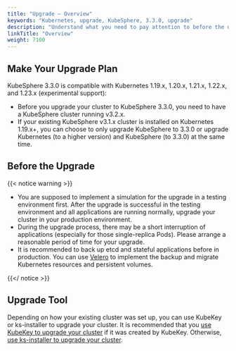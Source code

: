 ```yaml
---
title: "Upgrade — Overview"
keywords: "Kubernetes, upgrade, KubeSphere, 3.3.0, upgrade"
description: "Understand what you need to pay attention to before the upgrade, such as versions, and upgrade tools."
linkTitle: "Overview"
weight: 7100
---
```


## Make Your Upgrade Plan

KubeSphere 3.3.0 is compatible with Kubernetes 1.19.x, 1.20.x, 1.21.x, 1.22.x, and 1.23.x (experimental support):

- Before you upgrade your cluster to KubeSphere 3.3.0, you need to have a KubeSphere cluster running v3.2.x.
- If your existing KubeSphere v3.1.x cluster is installed on Kubernetes 1.19.x+, you can choose to only upgrade KubeSphere to 3.3.0 or upgrade Kubernetes (to a higher version) and KubeSphere (to 3.3.0) at the same time.

## Before the Upgrade

{{< notice warning >}}

- You are supposed to implement a simulation for the upgrade in a testing environment first. After the upgrade is successful in the testing environment and all applications are running normally, upgrade your cluster in your production environment.
- During the upgrade process, there may be a short interruption of applications (especially for those single-replica Pods). Please arrange a reasonable period of time for your upgrade.
- It is recommended to back up etcd and stateful applications before in production. You can use [Velero](https://velero.io/) to implement the backup and migrate Kubernetes resources and persistent volumes.

{{</ notice >}}

## Upgrade Tool

Depending on how your existing cluster was set up, you can use KubeKey or ks-installer to upgrade your cluster. It is recommended that you [use KubeKey to upgrade your cluster](../upgrade-with-kubekey/) if it was created by KubeKey. Otherwise, [use ks-installer to upgrade your cluster](../upgrade-with-ks-installer/).